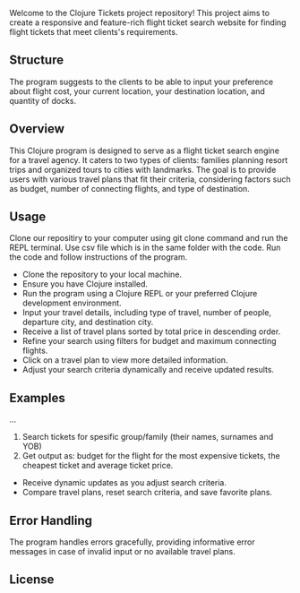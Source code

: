 Welcome to the Clojure Tickets project repository! This project aims to create a responsive and feature-rich flight ticket search website for finding flight tickets that meet clients's requirements.

## Structure
The program suggests to the clients to be able to input your preference about flight cost, your current location, your destination location, and quantity of docks.
## Overview
This Clojure program is designed to serve as a flight ticket search engine for a travel agency. It caters to two types of clients: families planning resort trips and organized tours to cities with landmarks. The goal is to provide users with various travel plans that fit their criteria, considering factors such as budget, number of connecting flights, and type of destination.

## Usage

Clone our repositiry to your computer using git clone command and run the REPL terminal. Use csv file which is in the same folder with the code. Run the code and follow instructions of the program.
* Clone the repository to your local machine.
* Ensure you have Clojure installed.
* Run the program using a Clojure REPL or your preferred Clojure development environment.
* Input your travel details, including type of travel, number of people, departure city, and destination city.
* Receive a list of travel plans sorted by total price in descending order.
* Refine your search using filters for budget and maximum connecting flights.
* Click on a travel plan to view more detailed information.
* Adjust your search criteria dynamically and receive updated results.

## Examples

...
1. Search tickets for spesific group/family (their names, surnames and YOB)
2. Get output as: budget for the flight for the most expensive tickets, the cheapest ticket and average ticket price.

* Receive dynamic updates as you adjust search criteria.
* Compare travel plans, reset search criteria, and save favorite plans.

## Error Handling
The program handles errors gracefully, providing informative error messages in case of invalid input or no available travel plans.

## License
